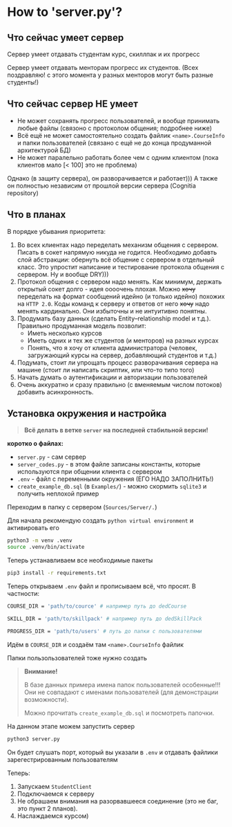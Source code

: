 # How to 'server.py'?

## Что сейчас умеет сервер

Сервер умеет отдавать студентам курс, скиллпак и их прогресс

Сервер умеет отдавать менторам прогресс их студентов. (Всех поздравляю! с этого момента у разных менторов могут быть разные студенты!)

## Что сейчас сервер НЕ умеет

* Не может сохранять прогресс пользователей, и вообще принимать любые файлы (связоно с протоколом общения; подробнее ниже)
* Всё ещё не может самостоятельно создать файлик `<name>.CourseInfo` и папки пользователей (связано с ещё не до конца продуманной архитектурой БД)
* Не может паралельно работать более чем с одним клиентом (пока клиентов мало [< 100] это не проблема)

Однако (в защиту сервера), он разворачивается и работает))) А также он полностью независим от прошлой версии сервера (Cognitia repository)

## Что в планах

В порядке убывания приоритета:
1. Во всех клиентах надо переделать механизм общения с сервером. Писать в сокет напрямую никуда не годится. Необходимо добавть слой абстракции: обернуть всё общение с сервером в отдельный класс. Это упростит написание и тестирование протокола общения с сервером. Ну и вообще DRY)))
2. Протокол общения с сервером надо менять. Как минимум, держать открытый сокет долго - идея оооочень плохая. Можно ~~хочу~~ переделать на формат сообщений идейно (и только идейно) похожих на `HTTP 2.0`. Коды команд к серверу и ответов от него ~~хочу~~ надо менять кардинально. Они избыточны и не интуитивно понятны.
3. Продумать базу данных (сделать Entity–relationship model и т.д.). Правильно продуманная модель позволит:
   * Иметь несколько курсов
   * Иметь одних и тех же студентов (и менторов) на разных курсах
   * Понять, что я хочу от клиента администратора (человек, загружающий курсы на сервер, добавляющий студентов и т.д.)
4. Подумать, стоит ли упрощать процесс разворачивания сервера на машине (стоит ли написать скриптик, или что-то типо того)
5. Начать думать о аутентификации и авторизации пользователей
6. Очень аккуратно и сразу правильно (с вменяемым числом потоков) добавить асинхронность.

## Установка окружения и настройка

> **Всё делать в ветке `server` на последней стабильной версии!**

**коротко о файлах:**

* `server.py` - сам сервер
* `server_codes.py` - в этом файле записаны константы, которые используются при общении клиента с сервером
* `.env` - файл с переменными окружения (ЕГО НАДО ЗАПОЛНИТЬ!)
* `create_example_db.sql` (в `Examples/`) - можно скормить `sqlite3` и получить неплохой пример

Переходим в папку с сервером (`Sources/Server/.`)

Для начала рекомендую создать `python virtual environment` и активировать его

```bash
python3 -m venv .venv
source .venv/bin/activate
```

Теперь устанавливаем все необходимые пакеты

```bash
pip3 install -r requirements.txt
```

Теперь открываем `.env` файл и прописываем всё, что просят. В частности:

```bash
COURSE_DIR = 'path/to/cource' # например путь до dedCourse

SKILL_DIR = 'path/to/skillpack' # например путь до dedSkillPack

PROGRESS_DIR = 'path/to/users' # путь до папки с пользователями
```

Идём в `COURSE_DIR` и создаём там `<name>.CourseInfo` файлик

Папки пользользователей тоже нужно создать

> **Внимание!**
>
> В базе данных примера имена папок пользователей особенные!!! Они не совпадают с именами пользователей (для демонстрации возможности).
>
> Можно прочитать `create_example_db.sql` и посмотреть папочки.

На данном этапе можем запустить сервер

```bash
python3 server.py
```

Он будет слушать порт, который вы указали в `.env` и отдавать файлики зарегестрированным пользователям

Теперь:

1. Запускаем `StudentClient`
2. Подключаемся к серверу
3. Не обрашаем внимания на разорвавшееся соединение (это не баг, это пункт 2 планов).
4. Наслаждаемся курсом)

